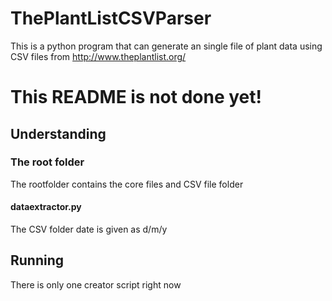 # ThePlantListCSVParser
This is a python program that can generate an single file of plant data using CSV files from http://www.theplantlist.org/


# This README is not done yet!


## Understanding

### The root folder
The rootfolder contains the core files and CSV file folder

#### dataextractor.py

The CSV folder date is given as d/m/y


## Running
There is only one creator script right now
